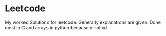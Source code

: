 # Leetcode
 
My worked Solutions for leetcode. Generally explanations are given. Done most in C and arrays in python because y not xd
